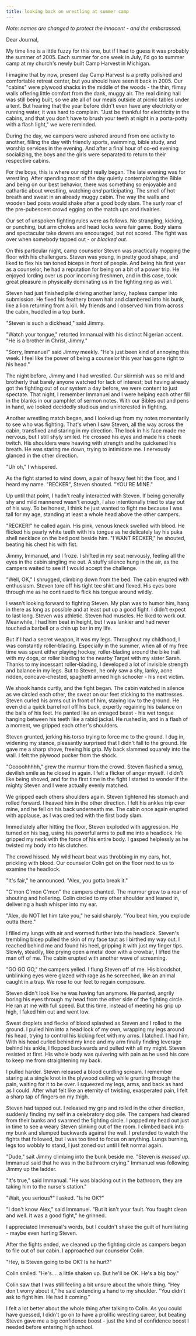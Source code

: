 ```yaml
---
title: looking back on wrestling at summer camp
---
```


_Note: names are changed to protect the innocent - and the
embarassed._

Dear Journal,

My time line is a little fuzzy for this one, but if I had to guess it
was probably the summer of 2005.  Each summer for one week in July,
I'd go to summer camp at my church's newly built Camp Harvest in
Michigan.

I imagine that by now, present day Camp Harvest is a pretty polished
and comfortable retreat center, but you should have seen it back
in 2005.  Our "cabins" were plywood shacks in the middle of the
woods - the thin, flimsy walls offering little comfort from the dank,
muggy air.  The real dining hall was still being built, so we ate all
of our meals outside at picnic tables under a tent.  But hearing that
the year before didn't even have any electricity or running water, it
was hard to complain.  "Just be thankful for electricity in the
cabins, and that you don't have to brush your teeth at night in a
porta-potty with a flash light," we were reminded.

During the day, we campers were ushered around from one activity to
another, filling the day with friendly sports, swimming, bible study,
and worship services in the evening.  And after a final hour of co-ed
evening socializing, the boys and the girls were separated to return
to their respective cabins.

For the boys, this is where our night really began.  The late evening
was for wrestling.  After spending most of the day quietly
contemplating the Bible and being on our best behavior, there was
something so enjoyable and cathartic about wrestling, watching _and_
participating.  The smell of hot breath and sweat in an already muggy
cabin.  The way the walls and wooden bed posts would shake after a
good body slam.  The surly roar of the pre-pubescent crowd egging on
the match ups and rivalries.

Our set of unspoken fighting rules were as follows.  No strangling,
kicking, or punching, but arm chokes and head locks were fair game.
Body slams and spectacular take downs are encouraged, but not scored.
The fight was over when somebody tapped out - or _blacked out_.

On this particular night, camp counselor Steven was practically
mopping the floor with his challengers.  Steven was young, in pretty
good shape, and liked to flex his tan toned biceps in front of people.
And being his first year as a counselor, he had a reputation for being
on a bit of a power trip.  He enjoyed lording over us poor incoming
freshmen, and in this case, took great pleasure in physically
dominating us in the fighting ring as well.

Steven had just finished pile driving another lanky, hapless camper
into submission.  He fixed his feathery brown hair and clambered into
his bunk, like a lion returning from a kill.  My friends and I
observed him from across the cabin, huddled in a top bunk.

"Steven is such a dickhead," said Jimmy.

"Watch your tongue," retorted Immanual with his distinct Nigerian
accent.  "He is a brother in Christ, Jimmy."

"Sorry, Immanuel" said Jimmy meekly.  "He's just been kind of
annoying this week.  I feel like the power of being a counselor this
year has gone right to his head."

The night before, Jimmy and I had wrestled.  Our skirmish was so mild
and brotherly that barely anyone watched for lack of interest; but
having already got the fighting out of our system a day before, we
were content to just spectate.  That night, I remember Immanuel and I
were helping each other fill in the blanks in our pamphlet of sermon
notes.  With our Bibles out and pens in hand, we looked decidedly
studious and uninterested in fighting.

Another wrestling match began, and I looked up from my notes
momentarily to see who was fighting.  That's when I saw Steven, all
the way across the cabin, transfixed and staring in my direction.  The
look in his face made me nervous, but I still shyly smiled.  He
crossed his eyes and made his cheek twitch.  His shoulders were
heaving with strength and he quickened his breath.  He was staring me
down, trying to intimidate me.  I nervously glanced in the other
direction.

"Uh oh," I whispered.

As the fight started to wind down, a pair of heavy feet hit the floor,
and I heard my name.  "RECKER", Steven shouted.  "YOU'RE MINE."

Up until that point, I hadn't really interacted with Steven.  If being
generally shy and mild mannered wasn't enough, I also intentionally
tried to stay out of his way.  To be honest, I think he just wanted to
fight me because I was tall for my age, standing at least a whole head
above the other campers.

"RECKER!" he called again.  His pink, venous kneck swelled with blood.
He flicked his pearly white teeth with his tongue as he delicately lay
his puka shell necklace on the bed post beside him.  "I WANT RECKER,"
he shouted, beating his chest his with fist.

Jimmy, Immanuel, and I froze.  I shifted in my seat nervously,
feeling all the eyes in the cabin singling me out.  A stuffy silence
hung in the air, as the campers waited to see if I would accept the
challenge.

"Well, OK," I shrugged, climbing down from the bed.  The cabin erupted
with enthusiasm.  Steven tore off his tight tee shirt and flexed.  His
eyes bore through me as he continued to flick his tongue around
wildly.

I wasn't looking forward to fighting Steven.  My plan was to humor
him, hang in there as long as possible and at least put up a good
fight.  I didn't expect to last long.  Steven was athletic.  Steven
had muscles.  He liked to work out.  Meanwhile, I had him beat in
height, but I was lankier and had never touched a barbell or a chin up
bar in my life.

But if I had a secret weapon, it was my legs.  Throughout my
childhood, I was constantly roller-blading.  Especially in the summer,
when all of my free time was spent either playing hockey,
roller-blading around the bike trail with my dogs, or roller blading
to the nearby Target with my sister Sarah.  Thanks to my incessant
roller-blading, I developed a lot of invisible strength and balance in
my legs.  But to Steven, he only saw a shy, lanky, acne ridden,
concave-chested, spaghetti armed high schooler - his next victim.

We shook hands curtly, and the fight began.  The cabin watched in
silence as we circled each other, the sweat on our feet sticking to
the mattresses.  Steven curled his arms out in front of him, staying
low to the ground.  He even did a quick barrel roll off his back,
expertly regaining his balance on the balls of his feet.  He panted
like an enraged beast - his wet tongue hanging between his teeth like
a rabid jackal.  He rushed in, and in a flash of a moment, we gripped
each other's shoulders.

Steven grunted, jerking his torso trying to force me to the ground.  I
dug in, widening my stance, pleasantly surprised that I didn't fall to
the ground.  He gave me a sharp shove, freeing his grip.  My back
slammed squarely into the wall.  I felt the plywood pucker from the
shock.

"Ooooohhhhh," grew the murmur from the crowd.  Steven flashed a smug,
devilish smile as he closed in again.  I felt a flicker of anger
myself.  I didn't like being shoved, and for the first time in the
fight I started to wonder if the mighty Steven and I were actually
evenly matched.

We gripped each others shoulders again.  Steven tightened his stomach
and rolled forward.  I heaved him in the other direction.  I felt his
ankles trip over mine, and he fell on his back underneath me.  The
cabin once again erupted with applause, as I was credited with the
first body slam.

Immediately after hitting the floor, Steven exploded with aggression.
He turned on his bag, using his powerful arms to pull me into a
headlock.  He gripped my neck with the force of his entire body.  I
gasped helplessly as he twisted my body into his clutches.

The crowd hissed.  My wild heart beat was throbbing in my ears, hot,
prickling with blood.  Our counselor Colin got on the floor next to us
to examine the headlock.

"It's fair," he announced.  "Alex, you gotta break it."

"C'mon C'mon C'mon" the campers chanted.  The murmur grew to a roar of
shouting and hollering.  Colin circled to my other shoulder and leaned
in, delivering a hush whisper into my ear.

"Alex, do NOT let him take you," he said sharply.  "You beat him, you
explode outta there."

I filled my lungs with air and wormed further into the headlock.
Steven's trembling bicep pulled the skin of my face taut as I birthed
my way out.  I reached behind me and found his heel, gripping it with
just my finger tips.  Slowly, steadily, like prying open a metal door
with a crowbar, I lifted the man off of me.  The cabin erupted with
another wave of screaming.

"GO GO GO," the campers yelled.  I flung Steven off of me.  His
bloodshot, unblinking eyes were glazed with rage as he screeched, like
an animal caught in a trap.  We rose to our feet to regain composure.

Steven didn't look like he was having fun anymore.  He panted, angrily
boring his eyes through my head from the other side of the fighting
circle.  He ran at me with full speed.  But this time, instead of
meeting his grip up high, I faked him out and went low.

Sweat droplets and flecks of blood splashed as Steven and I rolled to
the ground.  I pulled him into a head lock of my own, wrapping my legs
around his head, trying to control his kicking feet with my arms.  I
latched.  I had him.  With his head curled behind my knee and my arm
finally finding leverage behind his ankle, I flopped backwards and
pulled with all my might.  Steven resisted at first.  His whole body
was quivering with pain as he used his core to keep me from
straightening my back.

I pulled harder.  Steven released a blood curdling scream.  I remember
staring at a single knot in the plywood ceiling while grunting through
the pain, waiting for it to be over.  I squeezed my legs, arms, and
back as hard as I could.  After what felt like an eternity of
twisting, exasperated pain, I felt a sharp tap of fingers on my thigh.

Steven had tapped out.  I released my grip and rolled in the other
direction, suddenly finding my self in a celebratory dog pile.  The
campers had cleared from their bunks and swarmed the fighting circle.
I popped my head out just in time to see a weary Steven slinking out
of the room.  I climbed back into my bunk and slumped backwards
against the wall.  I pretended to watch the fights that followed, but
I was too tired to focus on anything.  Lungs burning, legs too wobbly
to stand, I just zoned out until I felt normal again.

"Dude," sait Jimmy climbing into the bunk beside me.  "Steven is
_messed up_.  Immanuel said that he was in the bathroom crying."
Immanuel was following Jimmy up the ladder.

"It's true," said Immanual.  "He was blacking out in the bathroom,
they are taking him to the nurse's station."

"Wait, you serious?" I asked.  "Is he OK?"

"I don't know Alex," said Immanuel.  "But it isn't your fault.  You
fought clean and well.  It was a good fight," he grinned.

I appreciated Immenual's words, but I couldn't shake the guilt of
humiliating - maybe even hurting Steven.

After the fights ended, we cleaned up the fighting circle as campers
began to file out of our cabin.  I approached our counselor Colin.

"Hey, is Steven going to be OK?  Is he hurt?"

Colin smiled.  "He's.... a little shaken up.  But he'll be OK.  He's a
big boy."

Colin saw that I was still feeling a bit unsure about the whole thing.
"Hey don't worry about it," he said extending a hand to my shoulder.
"You didn't ask to fight him.  He had it coming."

I felt a lot better about the whole thing after talking to Colin.  As
you could have guessed, I didn't go on to have a prolific wrestling
career, but beating Steven gave me a big confidence boost - just the
kind of confidence boost I needed before entering high school.
